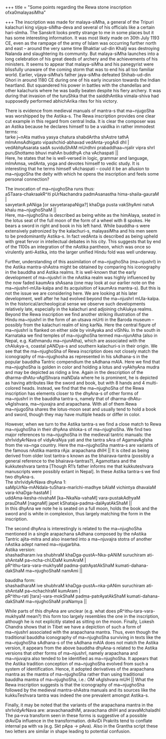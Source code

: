 +++
title = "Some points regarding the Rewa stone inscription ofxa0malayasiMha"

+++
The inscription was made for malaya-siMha, a general of the Tripuri
kalachuri king vijaya-siMha-deva and several of his officials like a
certain hari-sImha. The Sanskrit looks pretty strange to me in some
places but it has some interesting information. It was most likely made
on 30th July 1193 CE, even as the rampage of the army of Islam was
occurring further north and east – around the very same time Bhaktiar
ud-din Khalji was destroying Nalanda and slaughtering its community. But
malaya-siMha launches into a long celebration of his great deeds of
archery and the achievements of his ministers. It seems to appear that
malaya-siMha and his panegyrist were blissfully unaware of the coming
storm that was to end his all too familiar world. Earlier,
vijaya-siMha’s father jaya-siMha defeated Shihab-ud-din Ghori in
around 1180 CE during one of his early incursion towards the Indian
heartland. But squandered his power in battles with the chandellas and
other kalachuris where he was badly beaten despite his fiery archery. It
was during that invasion of the turuShka that the saiddhAntika
vimala-shiva had supposedly performed abhichArika rites for his victory.

There is evidence from medieval manuals of mantra-s that ma\~njugoSha
was worshipped by the Astika-s. The Rewa inscription provides one clear
cut example in this regard from central India. It is clear the composer
was an Astika because he declares himself to be a vaidIka in rather
immodest terms:  
tarke j\~nAta matIva yasya chatura shabdArtha shAstre tathA
mImAmsAdhigato vipashchid-abhavad vedAnta-yogAdi dhI |  
vedAbhyAsarata sadA suviduShAM mUrdhni prabaddhaa\~njalir vipra shrI
puruShottamo bhuvi mahAn buddhyA cha vAchaspati ||  
Here, he states that he is well-versed in logic, grammar and language,
mImAmsa, vedAnta, yoga and devotes himself to vedic study. It is
interesting that he terms himself vAchaspati – could it be an allusion
to ma\~njugoSha the deity with which he opens the inscription and feels
some personal connection?

The invocation of ma\~njughoSha runs thus:  
aSTaara-chakraakR^iti pUrNachandra padmAsanastha hima-shaila-gauraM |  
savyetarA pANiga \[or savyetarapaNiga?\] khaDga pusta vakShyAmi natvA
khalu ma\~njughoShaM ||  
Here, ma\~njughoSha is described as being white as the himAlaya, seated
in the lotus seat of the full moon of the form of a wheel with 8 spokes.
He bears a sword in right and book in his left hand. While bauddha-s
were extensively patronized by the kalachuri-s, malayasiMha and his men
seem to be predominantly Astika-s. In fact vedAnta is described as being
upheld with great fervor in intellectual debates in his city. This
suggests that by end of the 1100s an integration of the nAstika
pantheon, which was once so virulently anti-Astika, into the larger
unified Hindu fold was well underway.

Further, understanding of this assimilation of ma\~njughoSha
(ma\~njushrI) in the Astika mantra-shAstra might be obtained by
comparing his iconography in the bauddha and Astika realms. It is
well-known that the early development of ma\~njushrI in the nAstika
realm was highly influenced by the now faded kaumAra shAsana (one may
look at our earlier note on the ma\~njushrI-mUla-kalpa and its
acquisition of kaumAra mantra-s). But this is not the issue we are
considering here. We are looking at his later development, well after he
had evolved beyond the ma\~njushrI mUla-kalpa. In the
historical/archeological sense we observe such developments relatively
late, especially in the kalachuri and adjoining chAlukya realms. Beyond
the Rewa inscription we find another striking illustration of the Hindu
ma\~njushrI in the form of an utsava mUrti in the Baroda museum –
possibly from the kalachuri realm of king karNa. Here the central figure
of ma\~njushrI is flanked on either side by vinAyaka and viShNu. In the
south in Karnataka we find temples of ma\~njughoSha termed ma\~njunAtha
(also in Nepal, e.g. Kathmandu ma\~njunAtha), which are associated with
the chAlukya-s, coastal pANDya-s and southern kalachuri-s in their
origin. We see that the ma\~njughoSha of Rewa inscription does not
closely match the iconography of ma\~njughosha as represented in his
sAdhana-s in the popular bauddha Tantric compendium the sAdhana mAlA.
Here we find that ma\~njughoSha is golden in color and holding a lotus
and vyAkhyAna mudra and may be depicted as riding a line. Again in the
description of the dharma-dhAtu-vAgIShvara maNDala where he is
prominent, he is depicted as having attributes like the sword and book,
but with 8 hands and 4 multi-colored heads. Instead, we find that the
ma\~njughoSha of the Rewa inscription has elements closer to the
dhyAna-s of other forms of ma\~njushrI in the bauddha tantra-s, namely
that of dharma-dhAtu-vAgIshvara, ma\~njuvajra and arapachana. With all
of them Rewa ma\~njugoSha shares the lotus-moon seat and usually tend to
hold a book and sword, though they may have multiple heads or differ in
color.

However, when we turn to the Astika tantra-s we find a close match to
Rewa ma\~njughoSha in their dhyAna shloka-s of ma\~njughoSha. We find
two major references to ma\~njughoSha in the medieval tantric manuals:
the shrIvidyArNava of vidyAraNya yati and the tantra sAra of
AgamavAgIsha from the va\~nga country. Here the ma\~njughoSha mantra-s
are variants of the famous nAstika mantra rAja: arapachana dhIH || It is
cited as being derived from older lost tantra-s known as the
bhairava-tantra (possibly a general reference to the bhairava-tantras?),
Agamottara and the kukkuteshvara tantra \[Though R1’s father informs me
that kukkuteshvara manuscripts were possibly extant in Nepal\]. In these
Astika tantra-s we find two dhyAna-s.  
The shrIvidyArNava dhyAna 1:  
saMpUrNa-mANdala-tuShara-marIchi-madhye bAlaM vichintya dhavalaM
vara-khaDga-hastaM |  
uddAma-kesha-nivahaM \[ka\~NkaNa-vahaM\] vara-pustakAdhyaM prauDhaM
\[nagnaM\] japet kShataja-padma-dalAyatAkShaM ||  
In this dhyAna we note he is seated on a full moon, holds the book and
the sword and is white in complexion, thus largely matching the form in
the inscription.

The second dhyAna is interestingly is related to the ma\~njughoSha
mentioned in a single arapachana sAdhana composed by the nAstika Tantric
ajita-mitra and also inserted into a ma\~njuvajra stotra of another
nAstika adept named ma\~njugarbha.  
Astika version:  
shashadharam iva shubhraM khaDga-pustA\~Nka-pANiM suruchiram ati-shAntaM
pa\~ncha-chUDaM kumAraM |  
pR^ithu-tara-vara-mukhyaM padma-patrAyatAkShaM kumati-dahana-dakShaM
ma\~njughoShaM namAmi ||

bauddha form:  
shashadharaM ive shubhraM khaDga-pustA\~nka-pANim suruchiram ati-shAntaM
pa\~nchachIraM kumAram |  
pR^ithu-rati \[tara\]-vara-mokShaM padma-patrAyatAkShaM
kumati-dahana-dakShaM ma\~njughoShaM praNamya ||

While parts of this dhyAna are unclear (e.g. what does
pR^ithu-tara-vara-mukhyaM mean?) this form too largely resembles the one
in the inscription, although he is not explicitly stated as sitting on
the moon. Finally, Lokesh Chandra shows that in Tibet we have a
depiction of such a form of ma\~njushrI associated with the arapachana
mantra. Thus, even though the traditional bauddha iconography of
ma\~njughoSha surviving in texts like the ma\~njughoSha sAdhana-s of the
sAdhana mAlA does not match the Astika version, it appears from the
above bauddha dhyAna-s related to the Astika versions that other forms
of ma\~njushrI, namely arapachana and ma\~njuvajra also tended to be
identified as ma\~njughoSha. It appears that the Astika tradition
conception of ma\~njughoSha evolved from such a system of
identification. Hence, it adopted derivatives of the arapachana mantra
as the mantra of ma\~njughoSha rather than using traditional bauddha
mantra of ma\~njughoSha, i.e.: OM vAgIshvara mUH || What the Rewa
inscription suggests is that the iconography of ma\~njughoSha followed
by the medieval mantra-shAstra manuals and its sources like the
kukkuTeshvara tantra was indeed the one prevalent amongst Astika-s.

Finally, it may be noted that the variants of the arapachana mantra in
the shrIvidyArNava are: aravachanadhIM, aravachana dhIH and
aravaMchaladhI  
The pa-\>va transform seen in these forms is suggestive of a possible
drAviDa influence in the transformation. drAviDi Prakrits tend to
conflate internal pa with va (e.g. Skt pApa -\> pAva). Also in the
Grantha script these two letters are similar in shape leading to
potential confusion.

